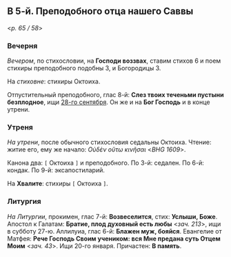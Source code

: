 ## В 5-й. Преподобного отца нашего Саввы

<*p. 65 / 58*>

### Вечерня

*Вечером*, по стихословии, на **Господи воззвах**, ставим стихов 6 и поем стихиры преподобного подобны 3, 
и Богородицы 3. 

На *стиховне*: стихиры Октоиха.  

Отпустительный преподобного, глас 8-й: **Слез твоих теченьми пустыни безплодное**, 
ищи [28-го сентября](../09_september/28_MES.ru.md). 
Он же и на **Бог Господь** и в конце утрени. 

### Утреня

*На утрени*, после обычного стихословия седальны Октоиха. Чтение: житие его, ему же начало: 
*Οὐδὲν οὕτω κινῆσαι* <*BHG 1609*>.
 
Канона два: `[` Октоиха `]` и преподобного. 
По 3-й: седален. 
По 6-й: кондак. 
По 9-й: эксапостиларий. 

На **Хвалите**: стихиры `[` Октоиха `]`.  

### Литургия

*На Литургии*, прокимен, глас 7-й: **Возвеселится**, стих: **Услыши, Боже**. 
Апостол к Галатам: **Братие, плод духовный есть любы** <*зач. 213*>, ищи в субботу 27-ю. 
Аллилуиа, глас 6-й: **Блажен муж, бояйся**. 
Евангелие от Матфея: **Рече Господь Своим учеником: вся Мне предана суть Oтцем Моим** <*зач. 43*>. 
Ищи 20-го января. 
Причастен: **В память**. 
